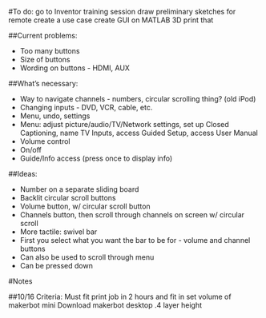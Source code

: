 #To do:
go to Inventor training session
draw preliminary sketches for remote 
create a use case
create GUI on MATLAB 
3D print that


##Current problems:
* Too many buttons
* Size of buttons
* Wording on buttons - HDMI, AUX

##What’s necessary:
* Way to navigate channels - numbers, circular scrolling thing? (old iPod)
* Changing inputs - DVD, VCR, cable, etc.
* Menu, undo, settings
* Menu: adjust picture/audio/TV/Network settings, set up Closed Captioning, name TV Inputs, access Guided Setup, access User Manual
* Volume control
* On/off
* Guide/Info access (press once to display info)

##Ideas:
* Number on a separate sliding board
* Backlit circular scroll buttons
* Volume button, w/ circular scroll button
* Channels button, then scroll through channels on screen w/ circular scroll
* More tactile: swivel bar
* First you select what you want the bar to be for - volume and channel buttons
* Can also be used to scroll through menu
* Can be pressed down

#Notes

##10/16
Criteria: 
Must fit print job in 2 hours and fit in set volume of makerbot mini 
Download makerbot desktop 
.4 layer height
